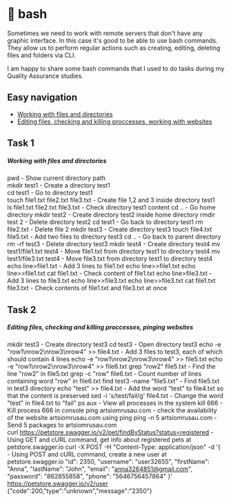 # 📌 bash

Sometimes we need to work with remote servers that don't have any graphic interface. In this case it's good to be able to use bash commands. They allow us to perform regular actions such as creating, editing, deleting files and folders via CLI. 

I am happy to share some bash commands that I used to do tasks during my Quality Assurance studies. 

## Easy navigation
- [Working with files and directories](#task-1)
- [Editing files, checking and killing proccesses, working with websites](#task-2)

## Task 1

##### Working with files and directories
pwd -                                                              Show current directory path  
mkdir test1 -                                                      Create a directory test1  
cd test1 -                                                         Go to directory test1  
touch file1.txt file2.txt file3.txt -                              Create file 1,2 and 3 inside directory test1  
ls file1.txt  file2.txt  file3.txt - Check directory test1 content
cd .. - Go home directory 
mkdir test2 - Create directory test2 inside home directory
rmdir test 2 - Delete directory test2 
cd test1 - Go back to directory test1
rm file2.txt - Delete file 2 
mkdir test3 - Create directory test3
touch file4.txt file5.txt - Add two files to directory test3
cd .. - Go back to parent directory
rm -rf test3 - Delete directory test3 
mkdir test4 - Create directory test4
mv test1/file1.txt test4 - Move file1.txt from directory test1 to directory test4
mv test1/file3.txt test4 - Move file3.txt from directory test1 to directory test4
echo line>file1.txt - Add 3 lines to file1.txt
echo line>>file1.txt
echo line>>file1.txt
cat file1.txt - Check content of file1.txt
echo line>file3.txt - Add 3 lines to file3.txt
echo line>>file3.txt
echo line>>file3.txt
cat file1.txt file3.txt - Check contents of file1.txt and file3.txt at once

## Task 2
##### Editing files, checking and killing proccesses, pinging websites

mkdir test3 - Create directory test3
cd test3 - Open directory test3
echo -e "row1\nrow2\nrow3\nrow4" >> file4.txt - Add 3 files to test3, each of which should contain 4 lines
echo -e "row1\nrow2\nrow3\nrow4" >> file5.txt
echo -e "row1\nrow2\nrow3\nrow4" >> file6.txt
grep "row2" file5.txt - Find the line "row2" in file5.txt
grep -c "row" file6.txt - Count number of lines containing word "row" in file6.txt
find test3 -name "file5.txt" - Find file5.txt in test3 directory
echo "test" >> file4.txt - Add the word "test" to file4.txt so that the content is preserved
sed -i 's/test/fail/g' file4.txt - Change the word "test" in file4.txt to "fail"
ps aux - View all processes in the system
kill 666 - Kill process 666 in console
ping artsiomrusau.com - check the availability of the website artsiomrusau.com using ping
ping -n 5 artsiomrusau.com - Send 5 packages to artsiomrusau.com  
curl https://petstore.swagger.io/v2/pet/findByStatus?status=registered - Using GET and cURL command, get info about registered pets at petstore.swagger.io
curl -X POST -H "Content-Type: application/json" -d '{   - Using POST and cURL command, create a new user at petstore.swagger.io
  "id": 2350,
  "username": "user32655",
  "firstName": "Anna",
  "lastName": "John",
  "email": "anna3264851@gmail.com",
  "password": "862855858",
  "phone": "5646756457864"
}' https://petstore.swagger.io/v2/user
{"code":200,"type":"unknown","message":"2350"}



